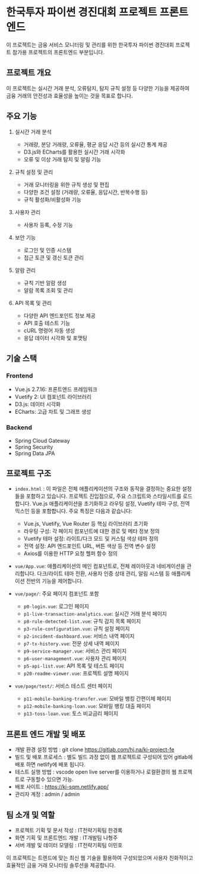 # 한국투자 파이썬 경진대회 프로젝트 프론트엔드

이 프로젝트는 금융 서비스 모니터링 및 관리를 위한 한국투자 파이썬 경진대회 프로젝트 참가용 프로젝트의 프론트엔드 부분입니다.

## 프로젝트 개요

이 프로젝트는 실시간 거래 분석, 오류탐지, 탐지 규칙 설정 등 다양한 기능을 제공하여 금융 거래의 안전성과 효율성을 높이는 것을 목표로 합니다.

## 주요 기능

1. 실시간 거래 분석

   - 거래량, 분당 거래량, 오류율, 평균 응답 시간 등의 실시간 통계 제공
   - D3.js와 ECharts를 활용한 실시간 거래 시각화
   - 오류 및 이상 거래 탐지 및 알림 기능
2. 규칙 설정 및 관리

   - 거래 모니터링을 위한 규칙 생성 및 편집
   - 다양한 조건 설정 (거래량, 오류율, 응답시간, 반복수행 등)
   - 규칙 활성화/비활성화 기능
3. 사용자 관리

   - 사용자 등록, 수정 기능
4. 보안 기능

   - 로그인 및 인증 시스템
   - 접근 토큰 및 갱신 토큰 관리
5. 알람 관리

   - 규칙 기반 알람 생성
   - 알람 목록 조회 및 관리
6. API 목록 및 관리

   - 다양한 API 엔드포인트 정보 제공
   - API 호출 테스트 기능
   - cURL 명령어 자동 생성
   - 응답 데이터 시각화 및 포맷팅

## 기술 스택

### Frontend

- Vue.js 2.7.16: 프론트엔드 프레임워크
- Vuetify 2: UI 컴포넌트 라이브러리
- D3.js: 데이터 시각화
- ECharts: 고급 차트 및 그래프 생성

### Backend

- Spring Cloud Gateway
- Spring Security
- Spring Data JPA

## 프로젝트 구조

- `index.html` : 이 파일은 전체 애플리케이션의 구조와 동작을 결정하는 중요한 설정들을 포함하고 있습니다. 프로젝트 진입점으로, 주요 스크립트와 스타일시트를 로드합니다. Vue.js 애플리케이션을 초기화하고 라우팅 설정, Vuetify 테마 구성, 전역 믹스인 등을 포함합니다. 주요 특징은 다음과 같습니다:

  - Vue.js, Vuetify, Vue Router 등 핵심 라이브러리 초기화
  - 라우팅 구성: 각 페이지 컴포넌트에 대한 경로 및 메타 정보 정의
  - Vuetify 테마 설정: 라이트/다크 모드 및 커스텀 색상 테마 정의
  - 전역 설정: API 엔드포인트 URL, 버튼 색상 등 전역 변수 설정
  - Axios를 이용한 HTTP 요청 헬퍼 함수 정의
- `vue/App.vue`: 애플리케이션의 메인 컴포넌트로, 전체 레이아웃과 네비게이션을 관리합니다. 다크/라이트 테마 전환, 사용자 인증 상태 관리, 알림 시스템 등 애플리케이션 전반의 기능을 제어합니다.
- `vue/page/`: 주요 페이지 컴포넌트 포함

  - `p0-login.vue`: 로그인 페이지
  - `p1-live-transaction-analytics.vue`: 실시간 거래 분석 페이지
  - `p8-rule-detected-list.vue`: 규칙 감지 목록 페이지
  - `p3-rule-configuration.vue`: 규칙 설정 페이지
  - `p2-incident-dashboard.vue`: 서비스 내역 페이지
  - `p7-tx-history.vue`: 전문 상세 내역 페이지
  - `p9-service-manager.vue`: 서비스 관리 페이지
  - `p6-user-management.vue`: 사용자 관리 페이지
  - `p5-api-list.vue`: API 목록 및 테스트 페이지
  - `p20-readme-viewer.vue`: 프로젝트 설명 페이지
- `vue/page/test/`: 서비스 테스트 센터 페이지

  - `p11-mobile-banking-transfer.vue`: 모바일 뱅킹 간편이체 페이지
  - `p12-mobile-banking-loan.vue`: 모바일 뱅킹 대출 페이지
  - `p13-toss-loan.vue`: 토스 비교금리 페이지

## 프론트 엔드 개발 및 배포

- 개발 환경 설정 방법 : git clone https://gitlab.com/hj.na/ki-project-fe
- 빌드 및 배포 프로세스 : 별도 빌드 과정 없이 웹 프로젝트로 구성되어 있어 gitlab에 배포 하면 netlify에 배포 됩니다.
- 테스트 실행 방법 : vscode open live server를 이용하거나 로컬환경의 웹 프로젝트로 구동할수 있으면 가능.
- 배포 사이트 : https://ki-sqm.netlify.app/
- 관리자 계정 : admin / admin

## 팀 소개 및 역할

- 프로젝트 기획 및 문서 작성 : IT전략기획팀 한경록
- 화면 기획 및 프론트엔드 개발 : IT개발팀 나형주
- 서버 개발 및 데이터 모델링 : IT전략기획팀 이민호

이 프로젝트는 트렌드에 맞는 최신 웹 기술을 활용하여 구성되었으며 사용자 친화적이고 효율적인 금융 거래 모니터링 솔루션을 제공합니다.
